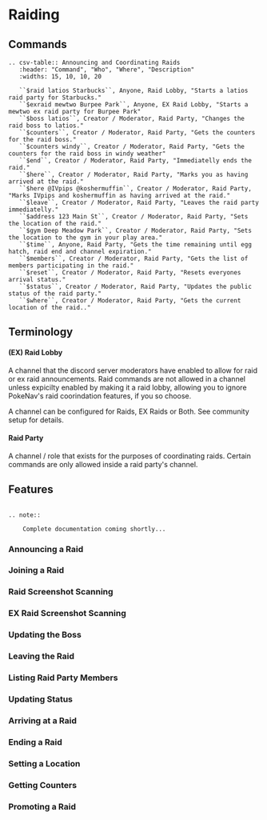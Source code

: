 # Raiding

## Commands

```eval_rst
.. csv-table:: Announcing and Coordinating Raids
   :header: "Command", "Who", "Where", "Description"
   :widths: 15, 10, 10, 20

   ``$raid latios Starbucks``, Anyone, Raid Lobby, "Starts a latios raid party for Starbucks."
   ``$exraid mewtwo Burpee Park``, Anyone, EX Raid Lobby, "Starts a mewtwo ex raid party for Burpee Park"
   ``$boss latios``, Creator / Moderator, Raid Party, "Changes the raid boss to latios."
   ``$counters``, Creator / Moderator, Raid Party, "Gets the counters for the raid boss."
   ``$counters windy``, Creator / Moderator, Raid Party, "Gets the counters for the raid boss in windy weather"
   ``$end``, Creator / Moderator, Raid Party, "Immediatelly ends the raid."
   ``$here``, Creator / Moderator, Raid Party, "Marks you as having arrived at the raid."
   ``$here @IVpips @koshermuffin``, Creator / Moderator, Raid Party, "Marks IVpips and koshermuffin as having arrived at the raid."
   ``$leave``, Creator / Moderator, Raid Party, "Leaves the raid party immediatelly."
   ``$address 123 Main St``, Creator / Moderator, Raid Party, "Sets the location of the raid."
   ``$gym Deep Meadow Park``, Creator / Moderator, Raid Party, "Sets the location to the gym in your play area."
   ``$time``, Anyone, Raid Party, "Gets the time remaining until egg hatch, raid end and channel expiration."
   ``$members``, Creator / Moderator, Raid Party, "Gets the list of members participating in the raid."
   ``$reset``, Creator / Moderator, Raid Party, "Resets everyones arrival status."
   ``$status``, Creator / Moderator, Raid Party, "Updates the public status of the raid party."
   ``$where``, Creator / Moderator, Raid Party, "Gets the current location of the raid.."
```

## Terminology

#### (EX) Raid Lobby

A channel that the discord server moderators have enabled to allow for raid or ex raid announcements. Raid commands are not allowed in a channel unless expicilty enabled by making it a raid lobby, allowing you to ignore PokeNav's raid coorindation features, if you so choose.

A channel can be configured for Raids, EX Raids or Both. See community setup for details.

#### Raid Party

A channel / role that exists for the purposes of coordinating raids. Certain commands are only allowed inside a raid party's channel.


## Features

```eval_rst

.. note::
    
    Complete documentation coming shortly...
```

### Announcing a Raid

### Joining a Raid

### Raid Screenshot Scanning

### EX Raid Screenshot Scanning

### Updating the Boss

### Leaving the Raid

### Listing Raid Party Members

### Updating Status

### Arriving at a Raid 

### Ending a Raid

### Setting a Location

### Getting Counters

### Promoting a Raid

